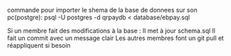 
commande pour importer le shema de la base de donnees sur son pc(postgre): psql -U postgres -d qrpaydb < database/ebpay.sql

Si un membre fait des modifications à la base :
    Il met à jour schema.sql
    Il fait un commit avec un message clair
    Les autres membres font un git pull et réappliquent si besoin
